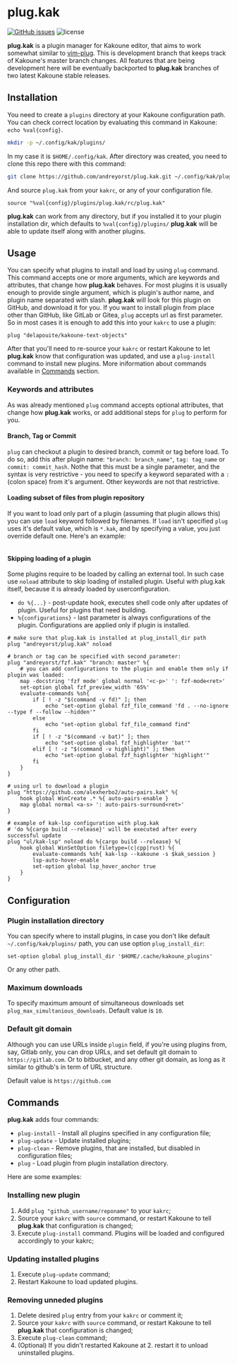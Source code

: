# plug.kak
[![GitHub issues](https://img.shields.io/github/issues/andreyorst/plug.kak.svg)](https://github.com/andreyorst/plug.kak/issues) 
![license](https://img.shields.io/github/license/andreyorst/plug.kak.svg)

**plug.kak** is a plugin manager for Kakoune editor, that aims to work somewhat
similar to [vim-plug](https://github.com/junegunn/vim-plug). This is development branch that keeps track of Kakoune's master branch changes.
All features that are being development here will be eventually backported to **plug.kak** branches of two latest Kakoune stable releases.

## Installation

You need to create a `plugins` directory at your Kakoune configuration path. You can check correct location by evaluating this command in Kakoune: `echo %val{config}`. 

```sh
mkdir -p ~/.config/kak/plugins/
```

In my case it is `$HOME/.config/kak`. After directory was created, you need to clone this repo there with this command:

```sh
git clone https://github.com/andreyorst/plug.kak.git ~/.config/kak/plugins/plug.kak
```

And source `plug.kak` from your `kakrc`, or any of your configuration file.

```kak
source "%val{config}/plugins/plug.kak/rc/plug.kak"
```

**plug.kak** can work from any directory, but if you installed it to your plugin installation dir, which defaults to `%val{config}/plugins/`
**plug.kak** will be able to update itself along with another plugins.

## Usage
You can specify what plugins to install and load by using `plug` command. This command accepts one or more arguments, which are keywords and attributes, that change how **plug.kak** behaves. For most plugins it is usually enough to provide single argument, which is plugin's author name, and plugin name separated with slash. **plug.kak** will look for this plugin on GitHub, and download it for you.
If you want to install plugin from place other than GitHub, like GitLab or Gitea, `plug` accepts url as first parameter.
So in most cases it is enough to add this into your `kakrc` to use a plugin:

```kak
plug "delapouite/kakoune-text-objects"
```

After that you'll need to re-source your `kakrc` or restart Kakoune to let **plug.kak** know that configuration was updated, and use a `plug-install` command to install new plugins. More iniformation about commands available in [Commands]() section.

### Keywords and attributes
As was already mentioned `plug` command accepts optional attributes, that change how **plug.kak** works, or add additional steps for `plug` to perform for you.

#### Branch, Tag or Commit
`plug` can checkout a plugin to desired branch, commit or tag before load. To do so, add this after plugin name: `"branch: branch_name"`, `tag: tag_name` or `commit: commit_hash`. Nothe that this must be a single parameter, and the syntax is very restrictive - you need to specify a keyword separated with a `: ` (colon space) from it's argument. Other keywords are not that restrictive.
#### Loading subset of files from plugin repository
If you want to load only part of a plugin (assuming that plugin allows this) you can use `load` keyword followed by filenames. If `load` isn't specified `plug` uses it's default value, which is `*.kak`, and by specifying a value, you just override default one. Here's an example:
```kak
```

#### Skipping loading of a plugin
Some plugins require to be loaded by calling an external tool. In such case use `noload` attribute to skip loading of installed plugin. Useful with plug.kak itself, because it is already loaded by userconfiguration.
- `do %{...}` - post-update hook, executes shell code only after updates of plugin. Useful for plugins that need building.
- `%{configurations}` - last parameter is always configurations of the plugin. Configurations are applied only if plugin is installed.

```kak
# make sure that plug.kak is installed at plug_install_dir path
plug "andreyorst/plug.kak" noload

# branch or tag can be specified with second parameter:
plug "andreyorst/fzf.kak" "branch: master" %{
    # you can add configurations to the plugin and enable them only if plugin was loaded:
    map -docstring 'fzf mode' global normal '<c-p>' ': fzf-mode<ret>'
    set-option global fzf_preview_width '65%'
    evaluate-commands %sh{
        if [ ! -z "$(command -v fd)" ]; then
            echo "set-option global fzf_file_command 'fd . --no-ignore --type f --follow --hidden'"
        else
            echo "set-option global fzf_file_command find"
        fi
        if [ ! -z "$(command -v bat)" ]; then
            echo "set-option global fzf_highlighter 'bat'"
        elif [ ! -z "$(command -v highlight)" ]; then
            echo "set-option global fzf_highlighter 'highlight'"
        fi
    }
}

# using url to download a plugin
plug "https://github.com/alexherbo2/auto-pairs.kak" %{
    hook global WinCreate .* %{ auto-pairs-enable }
    map global normal <a-s> ': auto-pairs-surround<ret>'
}

# example of kak-lsp configuration with plug.kak
# 'do %{cargo build --release}' will be executed after every successful update
plug "ul/kak-lsp" noload do %{cargo build --release} %{
    hook global WinSetOption filetype=(c|cpp|rust) %{
        evaluate-commands %sh{ kak-lsp --kakoune -s $kak_session }
        lsp-auto-hover-enable
        set-option global lsp_hover_anchor true
    }
}
```

## Configuration

### Plugin installation directory

You can specify where to install plugins, in case you don't like default `~/.config/kak/plugins/` path, you can
use option `plug_install_dir`:

```kak
set-option global plug_install_dir '$HOME/.cache/kakoune_plugins'
```

Or any other path.

### Maximum downloads

To specify maximum amount of simultaneous downloads set `plug_max_simultanious_downloads`. Default value is `10`.

### Default git domain

Although you can use URLs inside `plugin` field, if you're using plugins from, say, Gitlab only, you can drop URLs, and set
default git domain to `https://gitlab.com`. Or to bitbucket, and any other git domain, as long as it similar to github's
in term of URL structure.

Default value is `https://github.com`

## Commands

**plug.kak** adds four commands:

- `plug-install` - Install all plugins specified in any configuration file;
- `plug-update` - Update installed plugins;
- `plug-clean` - Remove plugins, that are installed, but disabled in
  configuration files;
- `plug` - Load plugin from plugin installation directory.

Here are some examples:

### Installing new plugin

1. Add `plug "github_username/reponame"` to your `kakrc`;
2. Source your `kakrc` with `source` command, or restart Kakoune to tell **plug.kak** that configuration is changed;
3. Execute `plug-install` command. Plugins will be loaded and configured accordingly to your kakrc;

### Updating installed plugins

1. Execute `plug-update` command;
2. Restart Kakoune to load updated plugins.

### Removing unneded plugins

1. Delete desired `plug` entry from your `kakrc` or comment it;
2. Source your `kakrc` with `source` command, or restart Kakoune to tell **plug.kak** that configuration is changed;
3. Execute `plug-clean` command;
4. (Optional) If you didn't restarted Kakoune at 2. restart it to unload uninstalled plugins.

